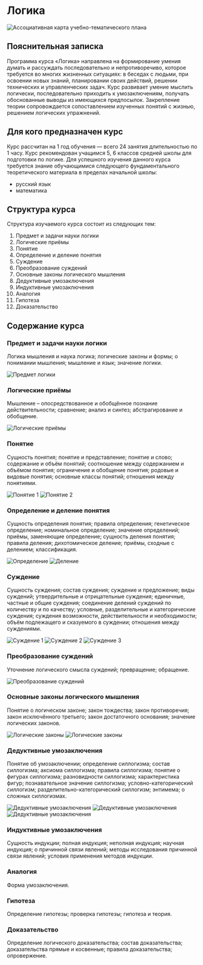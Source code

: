 # Логика

![Ассоциативная карта учебно-тематического плана](Карты/Логика.png)

## Пояснительная записка

Программа курса «Логика» направлена на формирование умения думать и рассуждать последовательно и непротиворечиво, которое требуется во многих жизненных ситуациях: в беседах с людьми, при освоении новых знаний, планировании своих действий, решении технических и управленческих задач. Курс развивает умение мыслить логически, последовательно приходить к умозаключениям, получать обоснованные выводы из имеющихся предпосылок. Закрепление теории сопровождается сопоставлением изученных понятий с жизнью, решением логических упражнений.

## Для кого предназначен курс

Курс рассчитан на 1 год обучения — всего 24 занятия длительностью по 1 часу. Курс рекомендован учащимся 5, 6 классов средней школы для подготовки по логике. Для успешного изучения данного курса требуется знание обучающимися следующего фундаментального теоретического материала в пределах начальной школы:

* русский язык
* математика

## Структура курса

Структура изучаемого курса состоит из следующих тем:

1. Предмет и задачи науки логики
2. Логические приёмы
3. Понятие
4. Определение и деление понятия
5. Суждение
6. Преобразование суждений
7. Основные законы логического мышления
8. Дедуктивные умозаключения
9. Индуктивные умозаключения
10. Аналогия
11. Гипотеза
12. Доказательство

## Содержание курса

### Предмет и задачи науки логики

Логика мышления и наука логика; логические законы и формы; о понимании мышления; мышление и язык; значение логики.

![Предмет логики](Карты/01_Предмет_логики.png)

### Логические приёмы

Мышление – опосредствованное и обобщённое познание действительности; сравнение; анализ и синтез; абстрагирование и обобщение.

![Логические приёмы](Карты/02_Логические_приёмы.png)

### Понятие

Сущность понятия; понятие и представление; понятие и слово; содержание и объём понятий; соотношение между содержанием и объёмом понятия; ограничение и обобщение понятия; родовые и видовые понятия; основные классы понятий; отношения между понятиями.

![Понятие 1](Карты/03_1_Понятие.png)
![Понятие 2](Карты/03_2_Понятие.png)

### Определение и деление понятия

Сущность определения понятия; правила определения; генетическое определение; номинальное определение; значение определений; приёмы, заменяющие определение; сущность деления понятия; правила деления; дихотомическое деление; приёмы, сходные с делением; классификация.

![Определение](Карты/04_1_Определение.png)
![Деление](Карты/04_2_Деление.png)

### Суждение

Сущность суждения; состав суждения; суждение и предложение; виды суждений; утвердительные и отрицательные суждения; единичные, частные и общие суждения; соединение делений суждений по количеству и по качеству; условные, разделительные и категорические суждения; суждения возможности, действительности и необходимости; объём подлежащего и сказуемого в суждении; отношения между суждениями.

![Суждение 1](Карты/05_1_Суждение.png)
![Суждение 2](Карты/05_2_Суждение.png)
![Суждение 3](Карты/05_3_Суждение.png)

### Преобразование суждений

Уточнение логического смысла суждений; превращение; обращение.

![Преобразование суждений](Карты/06_Преобразование_суждений.png)

### Основные законы логического мышления

Понятие о логическом законе; закон тождества; закон противоречия; закон исключённого третьего; закон достаточного основания; значение логических законов.

![Логические законы](Карты/07_1_Логические_законы.png)
![Логические законы](Карты/07_2_Логические_законы.png)

### Дедуктивные умозаключения

Понятие об умозаключении; определение силлогизма; состав силлогизма; аксиома силлогизма; правила силлогизма; понятие о фигурах силлогизма; разновидности силлогизма; характеристика фигур; познавательное значение силлогизма; условно-категорический силлогизм; разделительно-категорический силлогизм; энтимема; о сложных силлогизмах.

![Дедуктивные умозаключения](Карты/08_1_Дедуктивные_умозаключения.png)
![Дедуктивные умозаключения](Карты/08_2_Дедуктивные_умозаключения.png)
![Дедуктивные умозаключения](Карты/08_3_Дедуктивные_умозаключения.png)

### Индуктивные умозаключения

Сущность индукции; полная индукция; неполная индукция; научная индукция; о причинной связи явлений; методы исследования причинной связи явлений; условия применения методов индукции.

### Аналогия

Форма умозаключения.

### Гипотеза

Определение гипотезы; проверка гипотезы; гипотеза и теория.

### Доказательство

Определение логического доказательства; состав доказательства; доказательства прямые и косвенные; правила доказательства; опровержение.